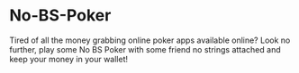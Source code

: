 # No-BS-Poker

Tired of all the money grabbing online poker apps available online? Look no further, play some No BS Poker with some friend no strings attached and keep your money in your wallet!
